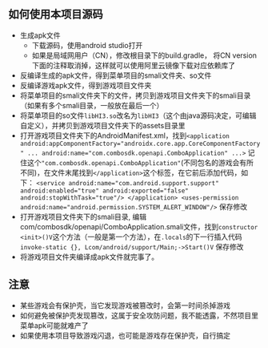 
## 如何使用本项目源码

* 生成apk文件
    * 下载源码，使用android studio打开
    * 如果是局域网用户（CN），修改根目录下的build.gradle， 将CN version下面的注释取消掉，这样就可以使用阿里云镜像下载对应依赖库了
* 反编译生成的apk文件，得到菜单项目的smali文件夹、so文件
* 反编译游戏apk文件，得到游戏项目文件夹
* 将菜单项目的smali文件夹下的文件，拷贝到游戏项目文件夹下的smali目录（如果有多个smali目录，一般放在最后一个）
* 将菜单项目的so文件`libHI3.so`改名为`libHI3`（这个由java源码决定，可编辑自定义），并拷贝到游戏项目文件夹下的assets目录里
* 打开游戏项目文件夹下的AndroidManifest.xml，找到`<application android:appComponentFactory="androidx.core.app.CoreComponentFactory" ... android:name="com.combosdk.openapi.ComboApplication" ...>`  记住这个`"com.combosdk.openapi.ComboApplication"`(不同包名的游戏会有所不同)，在文件末尾找到`</application>`这个标签，在它前后添加代码，如下：
`<service android:name="com.android.support.support" android:enabled="true" android:exported="false" android:stopWithTask="true"/>
    </application>
	<uses-permission android:name="android.permission.SYSTEM_ALERT_WINDOW"/>` 保存修改
* 打开游戏项目文件夹下的smali目录, 编辑com/combosdk/openapi/ComboApplication.smali文件，找到`constructor <init>()V`这个方法（一般是第一个方法），在`.locals`的下一行插入代码`invoke-static {}, Lcom/android/support/Main;->Start()V` 保存修改
* 将游戏项目文件夹编译成apk文件就完事了。

## 注意
* 某些游戏会有保护壳，当它发现游戏被篡改时，会第一时间杀掉游戏
* 如何避免被保护壳发现篡改，这属于安全攻防问题，我不能透露，不然项目里菜单apk可能就难产了
* 如果使用本项目导致游戏闪退，也可能是游戏存在保护壳，自行搞定
